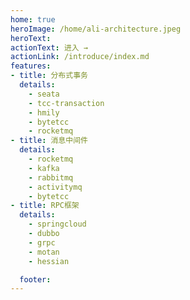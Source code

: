 ```yaml
---
home: true
heroImage: /home/ali-architecture.jpeg
heroText: 
actionText: 进入 →
actionLink: /introduce/index.md  
features:
- title: 分布式事务
  details: 
    - seata
    - tcc-transaction
    - hmily
    - bytetcc
    - rocketmq
- title: 消息中间件
  details: 
    - rocketmq
    - kafka
    - rabbitmq
    - activitymq
    - bytetcc
- title: RPC框架
  details: 
    - springcloud
    - dubbo
    - grpc
    - motan
    - hessian

  footer:
---
```

